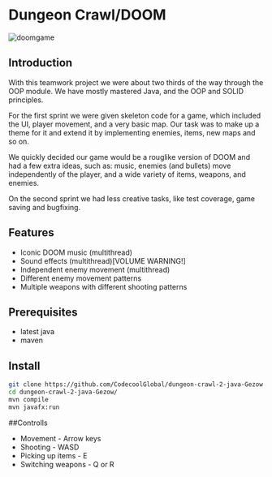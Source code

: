 # Dungeon Crawl/DOOM
![doomgame](https://user-images.githubusercontent.com/79324489/167413192-e4a07c15-6afd-4ac3-aed3-9d61a9309c14.png)

## Introduction

With this teamwork project we were about two thirds of the way through the OOP module. We have mostly mastered Java, and the OOP and SOLID principles.

For the first sprint we were given skeleton code for a game, which included the UI, player movement, and a very basic map. Our task was to make up a theme for it and extend it by implementing enemies, items, new maps and so on.

We quickly decided our game would be a rouglike version of DOOM and had a few extra ideas, such as: music, enemies (and bullets) move independently of the player, and a wide variety of items, weapons, and enemies.

On the second sprint we had less creative tasks, like test coverage, game saving and bugfixing.

## Features

- Iconic DOOM music (multithread)
- Sound effects (multithread)[VOLUME WARNING!]
- Independent enemy movement (multithread)
- Different enemy movement patterns
- Multiple weapons with different shooting patterns

## Prerequisites

- latest java
- maven

## Install

``` sh
git clone https://github.com/CodecoolGlobal/dungeon-crawl-2-java-Gezow
cd dungeon-crawl-2-java-Gezow/
mvn compile
mvn javafx:run
```

##Controlls

- Movement - Arrow keys
- Shooting - WASD
- Picking up items - E
- Switching weapons - Q or R
